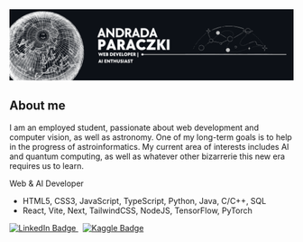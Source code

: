 <img src="https://github.com/Andrada31/Andrada31/blob/main/banner.png">

## About me
I am an employed student, passionate about web development and computer vision, as well as astronomy. One of my long-term goals is to help in the progress of astroinformatics. My current area of interests includes AI and quantum computing, as well as whatever other bizarrerie this new era requires us to learn.


Web & AI Developer

- HTML5, CSS3, JavaScript, TypeScript, Python, Java, C/C++, SQL
- React, Vite, Next, TailwindCSS, NodeJS, TensorFlow, PyTorch

<div id="badges">
  <a href="https://www.linkedin.com/in/andrada-mihaela-paraczki-888b1a374/">
    <img src="https://img.shields.io/badge/LinkedIn-blue?style=for-the-badge&logo=linkedin&logoColor=white" alt="LinkedIn Badge"/>
  </a>&nbsp
  <a href="https://www.kaggle.com/andradaparaczki">
    <img src="https://img.shields.io/badge/Kaggle-20BEFF?style=for-the-badge&logo=Kaggle&logoColor=white" alt="Kaggle Badge"/>
  </a>
</div>

